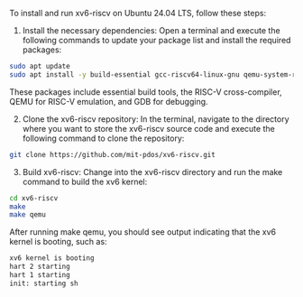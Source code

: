 To install and run xv6-riscv on Ubuntu 24.04 LTS, follow these steps:

1. Install the necessary dependencies: Open a terminal and execute the following commands to update your package list and install the required packages:
```bash
sudo apt update
sudo apt install -y build-essential gcc-riscv64-linux-gnu qemu-system-riscv64 gdb-multiarch
```
These packages include essential build tools, the RISC-V cross-compiler, QEMU for RISC-V emulation, and GDB for debugging.

2. Clone the xv6-riscv repository: In the terminal, navigate to the directory where you want to store the xv6-riscv source code and execute the following command to clone the repository:
```bash
git clone https://github.com/mit-pdos/xv6-riscv.git
```
3. Build xv6-riscv: Change into the xv6-riscv directory and run the make command to build the xv6 kernel:
```bash
cd xv6-riscv
make
make qemu
```
After running make qemu, you should see output indicating that the xv6 kernel is booting, such as:
```bash
xv6 kernel is booting
hart 2 starting
hart 1 starting
init: starting sh
```